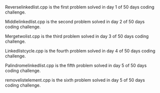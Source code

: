 Reverselinkedlist.cpp is the first problem solved in day 1 of 50 days coding challenge.

Middlelinkedlist.cpp is the second problem solved in day 2 of 50 days coding challenge. 

Mergetwolist.cpp is the third problem solved in day 3 of 50 days coding challenge. 

Linkedlistcycle.cpp is the fourth problem solved in day 4 of 50 days coding challenge. 

Palindromelinkedlist.cpp is the fifth problem solved in day 5 of 50 days coding challenge. 

removelistelement.cpp is the sixth problem solved in day 5 of 50 days coding challenge. 



 
